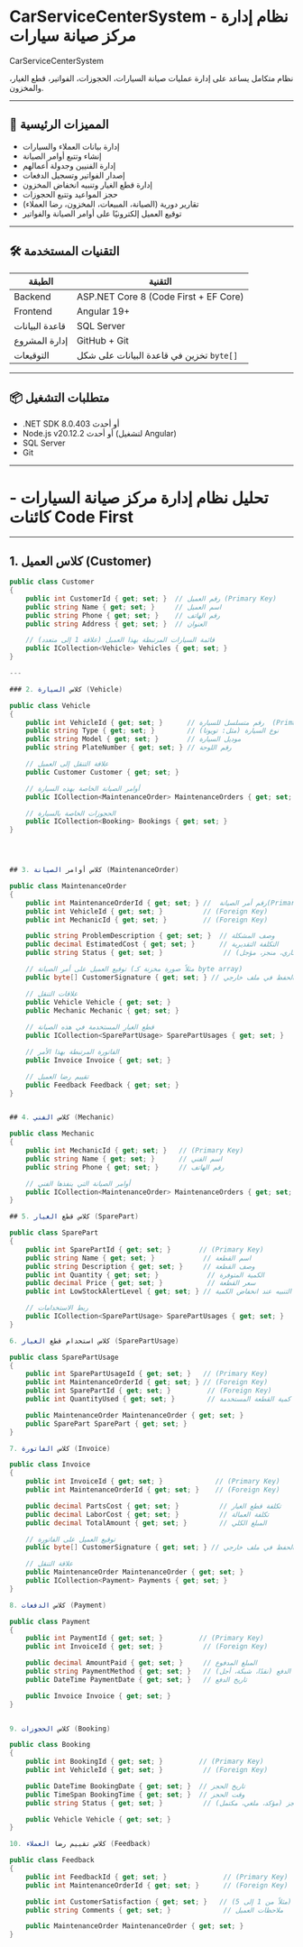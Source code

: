 # CarServiceCenterSystem - نظام إدارة مركز صيانة سيارات
CarServiceCenterSystem

  نظام متكامل يساعد على إدارة عمليات صيانة السيارات، الحجوزات، الفواتير، قطع الغيار، والمخزون.

---

## 🧩 المميزات الرئيسية

- إدارة بيانات العملاء والسيارات
- إنشاء وتتبع أوامر الصيانة
- إدارة الفنيين وجدولة أعمالهم
- إصدار الفواتير وتسجيل الدفعات
- إدارة قطع الغيار وتنبيه انخفاض المخزون
- حجز المواعيد وتتبع الحجوزات
- تقارير دورية (الصيانة، المبيعات، المخزون، رضا العملاء)
- توقيع العميل إلكترونيًا على أوامر الصيانة والفواتير

---

## 🛠️ التقنيات المستخدمة

| الطبقة | التقنية |
|--------|----------|
| Backend | ASP.NET Core 8 (Code First + EF Core) |
| Frontend | Angular 19+ |
| قاعدة البيانات | SQL Server |
| إدارة المشروع | GitHub + Git |
| التوقيعات | تخزين في قاعدة البيانات على شكل `byte[]` |

---
📦 متطلبات التشغيل
---
- .NET SDK 8.0.403 أو أحدث
- Node.js v20.12.2 أو أحدث (لتشغيل Angular)
- SQL Server
- Git

---
# تحليل نظام إدارة مركز صيانة السيارات - كائنات Code First

---

## 1. كلاس العميل (Customer)

```csharp
public class Customer
{
    public int CustomerId { get; set; }  // رقم العميل (Primary Key)
    public string Name { get; set; }     // اسم العميل
    public string Phone { get; set; }    // رقم الهاتف
    public string Address { get; set; }  // العنوان

    // قائمة السيارات المرتبطة بهذا العميل (علاقة 1 إلى متعدد)
    public ICollection<Vehicle> Vehicles { get; set; }
}

---

### 2. كلاس السيارة (Vehicle)

public class Vehicle
{
    public int VehicleId { get; set; }      // رقم متسلسل للسيارة  (Primary Key)
    public string Type { get; set; }        // نوع السيارة (مثل: تويوتا)
    public string Model { get; set; }       // موديل السيارة
    public string PlateNumber { get; set; } // رقم اللوحة

    // علاقة التنقل إلى العميل
    public Customer Customer { get; set; }

    // أوامر الصيانة الخاصة بهذه السيارة
    public ICollection<MaintenanceOrder> MaintenanceOrders { get; set; }

    // الحجوزات الخاصة بالسيارة
    public ICollection<Booking> Bookings { get; set; }
}




## 3. كلاس أوامر الصيانة (MaintenanceOrder)

public class MaintenanceOrder
{
    public int MaintenanceOrderId { get; set; } //  رقم أمر الصيانة(Primary Key)
    public int VehicleId { get; set; }          // (Foreign Key)
    public int MechanicId { get; set; }         // (Foreign Key)

    public string ProblemDescription { get; set; }  // وصف المشكلة
    public decimal EstimatedCost { get; set; }      // التكلفة التقديرية
    public string Status { get; set; }               // حالة الطلب (جاري، منجز، مؤجل)

    // توقيع العميل على أمر الصيانة (مثلاً صورة مخزنة كـ byte array)
    public byte[] CustomerSignature { get; set; } // تم الغاءها سيتم الحفظ في ملف خارجي

    // علاقات التنقل
    public Vehicle Vehicle { get; set; }
    public Mechanic Mechanic { get; set; }
    
    // قطع الغيار المستخدمة في هذه الصيانة
    public ICollection<SparePartUsage> SparePartUsages { get; set; }

    // الفاتورة المرتبطة بهذا الأمر
    public Invoice Invoice { get; set; }

    // تقييم رضا العميل
    public Feedback Feedback { get; set; }
}


## 4. كلاس الفني (Mechanic)

public class Mechanic
{
    public int MechanicId { get; set; }   // (Primary Key)
    public string Name { get; set; }      // اسم الفني
    public string Phone { get; set; }     // رقم الهاتف

    // أوامر الصيانة التي ينفذها الفني
    public ICollection<MaintenanceOrder> MaintenanceOrders { get; set; }
}

## 5. كلاس قطع الغيار (SparePart)

public class SparePart
{
    public int SparePartId { get; set; }       // (Primary Key)
    public string Name { get; set; }            // اسم القطعة
    public string Description { get; set; }     // وصف القطعة
    public int Quantity { get; set; }            // الكمية المتوفرة
    public decimal Price { get; set; }           // سعر القطعة
    public int LowStockAlertLevel { get; set; } // مستوى التنبيه عند انخفاض الكمية

    // ربط الاستخدامات
    public ICollection<SparePartUsage> SparePartUsages { get; set; }
}

6. كلاس استخدام قطع الغيار (SparePartUsage)

public class SparePartUsage
{
    public int SparePartUsageId { get; set; }   // (Primary Key)
    public int MaintenanceOrderId { get; set; } // (Foreign Key)
    public int SparePartId { get; set; }         // (Foreign Key)
    public int QuantityUsed { get; set; }        // كمية القطعة المستخدمة

    public MaintenanceOrder MaintenanceOrder { get; set; }
    public SparePart SparePart { get; set; }
}

7. كلاس الفاتورة (Invoice)

public class Invoice
{
    public int InvoiceId { get; set; }             // (Primary Key)
    public int MaintenanceOrderId { get; set; }    // (Foreign Key)

    public decimal PartsCost { get; set; }          // تكلفة قطع الغيار
    public decimal LaborCost { get; set; }          // تكلفة العمالة
    public decimal TotalAmount { get; set; }        // المبلغ الكلي

    // توقيع العميل على الفاتورة
    public byte[] CustomerSignature { get; set; } // تم الغاءها سيتم الحفظ في ملف خارجي

    // علاقة التنقل
    public MaintenanceOrder MaintenanceOrder { get; set; }
    public ICollection<Payment> Payments { get; set; }
}

8. كلاس الدفعات (Payment)

public class Payment
{
    public int PaymentId { get; set; }         // (Primary Key)
    public int InvoiceId { get; set; }          // (Foreign Key)

    public decimal AmountPaid { get; set; }     // المبلغ المدفوع
    public string PaymentMethod { get; set; }   // طريقة الدفع (نقدًا، شبكة، أجل)
    public DateTime PaymentDate { get; set; }   // تاريخ الدفع

    public Invoice Invoice { get; set; }
}


9. كلاس الحجوزات (Booking)

public class Booking
{
    public int BookingId { get; set; }         // (Primary Key)
    public int VehicleId { get; set; }          // (Foreign Key)

    public DateTime BookingDate { get; set; }  // تاريخ الحجز
    public TimeSpan BookingTime { get; set; }  // وقت الحجز
    public string Status { get; set; }          // حالة الحجز (مؤكد، ملغي، مكتمل)

    public Vehicle Vehicle { get; set; }
}

10. كلاس تقييم رضا العملاء (Feedback)

public class Feedback
{
    public int FeedbackId { get; set; }              // (Primary Key)
    public int MaintenanceOrderId { get; set; }      // (Foreign Key)

    public int CustomerSatisfaction { get; set; }   // درجة الرضا (مثلاً من 1 إلى 5)
    public string Comments { get; set; }             // ملاحظات العميل

    public MaintenanceOrder MaintenanceOrder { get; set; }
}

